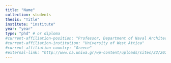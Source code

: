 ```yaml
---
title: "Name"
collection: students
thesis: "Title"
institute: "institute"
year: "year"
type: "phd" # or diploma
#current-affiliation-position: "Professor, Department of Naval Architecture, School of Engineering"
#current-affiliation-institution: "University of West Attica"
#current-affiliation-country: "Greece"
#external-link: "http://www.na.uniwa.gr/wp-content/uploads/sites/22/2020/02/Politis_CV_EN.pdf"
---
```


